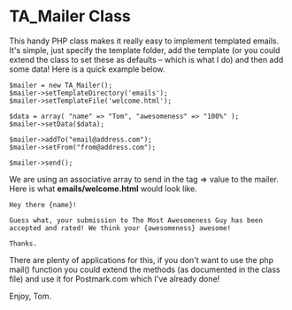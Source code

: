 TA_Mailer Class
================

This handy PHP class makes it really easy to implement templated emails. It's simple, just specify the template folder, add the template (or you could extend the class to set these as defaults – which is what I do) and then add some data! Here is a quick example below.

    $mailer = new TA_Mailer();
    $mailer->setTemplateDirectory('emails');
	$mailer->setTemplateFile('welcome.html');
    
    $data = array( "name" => "Tom", "awesomeness" => "100%" );
    $mailer->setData($data);
    
    $mailer->addTo("email@address.com");
    $mailer->setFrom("from@address.com");
    
    $mailer->send();

We are using an associative array to send in the tag => value to the mailer. Here is what **emails/welcome.html** would look like.

    Hey there {name}!
    
    Guess what, your submission to The Most Awesomeness Guy has been accepted and rated! We think your {awesomeness} awesome!

    Thanks.

There are plenty of applications for this, if you don't want to use the php mail() function you could extend the methods (as documented in the class file) and use it for Postmark.com which I've already done!

Enjoy, Tom.